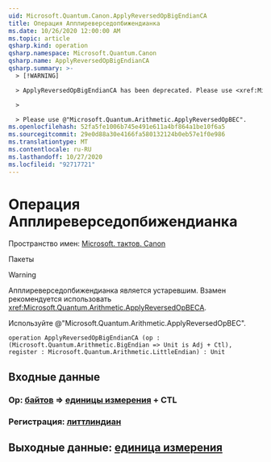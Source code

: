 ```yaml
---
uid: Microsoft.Quantum.Canon.ApplyReversedOpBigEndianCA
title: Операция Апплиреверседопбижендианка
ms.date: 10/26/2020 12:00:00 AM
ms.topic: article
qsharp.kind: operation
qsharp.namespace: Microsoft.Quantum.Canon
qsharp.name: ApplyReversedOpBigEndianCA
qsharp.summary: >-
  > [!WARNING]

  > ApplyReversedOpBigEndianCA has been deprecated. Please use <xref:Microsoft.Quantum.Arithmetic.ApplyReversedOpBECA> instead.

  >

  > Please use @"Microsoft.Quantum.Arithmetic.ApplyReversedOpBEC".
ms.openlocfilehash: 52fa5fe1006b745e491e611a4bf864a1be10f6a5
ms.sourcegitcommit: 29e0d88a30e4166fa580132124b0eb57e1f0e986
ms.translationtype: MT
ms.contentlocale: ru-RU
ms.lasthandoff: 10/27/2020
ms.locfileid: "92717721"
---
```

# <a name="applyreversedopbigendianca-operation"></a>Операция Апплиреверседопбижендианка

Пространство имен: [Microsoft. тактов. Canon](xref:Microsoft.Quantum.Canon)

Пакеты [](https://nuget.org/packages/)


> [!WARNING]
> Апплиреверседопбижендианка является устаревшим. Взамен рекомендуется использовать <xref:Microsoft.Quantum.Arithmetic.ApplyReversedOpBECA>.
>
> Используйте @"Microsoft.Quantum.Arithmetic.ApplyReversedOpBEC".



```qsharp
operation ApplyReversedOpBigEndianCA (op : (Microsoft.Quantum.Arithmetic.BigEndian => Unit is Adj + Ctl), register : Microsoft.Quantum.Arithmetic.LittleEndian) : Unit
```


## <a name="input"></a>Входные данные

### <a name="op--bigendian--unit-adj--ctl"></a>Op: [байтов](xref:Microsoft.Quantum.Arithmetic.BigEndian) => [единицы измерения](xref:microsoft.quantum.lang-ref.unit) + CTL




### <a name="register--littleendian"></a>Регистрация: [литтлиндиан](xref:Microsoft.Quantum.Arithmetic.LittleEndian)





## <a name="output--unit"></a>Выходные данные: [единица измерения](xref:microsoft.quantum.lang-ref.unit)

